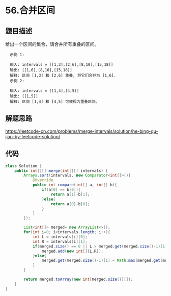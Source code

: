 # 56.合并区间

## 题目描述
给出一个区间的集合，请合并所有重叠的区间。
 

      示例 1:

      输入: intervals = [[1,3],[2,6],[8,10],[15,18]]
      输出: [[1,6],[8,10],[15,18]]
      解释: 区间 [1,3] 和 [2,6] 重叠, 将它们合并为 [1,6].
      示例 2:

      输入: intervals = [[1,4],[4,5]]
      输出: [[1,5]]
      解释: 区间 [1,4] 和 [4,5] 可被视为重叠区间。


## 解题思路

https://leetcode-cn.com/problems/merge-intervals/solution/he-bing-qu-jian-by-leetcode-solution/


## 代码
```java
class Solution {
    public int[][] merge(int[][] intervals) {
        Arrays.sort(intervals, new Comparator<int[]>(){
            @Override
            public int compare(int[] a, int[] b){
                if(a[0] == b[0]){
                    return a[1]-b[1];
                }else{
                    return a[0]-b[0];
                }
            }
        });

        List<int[]> merged= new ArrayList<>();
        for(int i=0; i<intervals.length; i++){
            int L = intervals[i][0];
            int R = intervals[i][1];
            if(merged.size() == 0 || L > merged.get(merged.size()-1)[1]){
                merged.add(new int[]{L,R});
            }else{
                merged.get(merged.size()-1)[1] = Math.max(merged.get(merged.size()-1)[1], R);
            }
        }

        return merged.toArray(new int[merged.size()][]);     
    }
}
```
